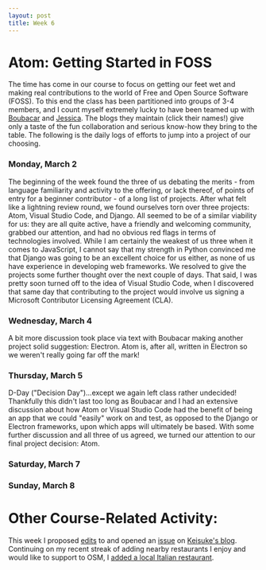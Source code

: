 ```yaml
---
layout: post
title: Week 6
---
```


# Atom: Getting Started in FOSS
The time has come in our course to focus on getting our feet wet and making real contributions to the world of Free and Open Source Software (FOSS). To this end the class has been partitioned into groups of 3-4 members, and I count myself extremely lucky to have been teamed up with [Boubacar](https://hunter-college-ossd-spr-2020.github.io/boubascript-weekly/) and [Jessica](https://hunter-college-ossd-spr-2020.github.io/wongjessica-weekly/). The blogs they maintain (click their names!) give only a taste of the fun collaboration and serious know-how they bring to the table. The following is the daily logs of efforts to jump into a project of our choosing.

### Monday, March 2
The beginning of the week found the three of us debating the merits - from language familiarity and activity to the offering, or lack thereof, of points of entry for a beginner contributor - of a long list of projects. After what felt like a lightning review round, we found ourselves torn over three projects: Atom, Visual Studio Code, and Django. All seemed to be of a similar viability for us: they are all quite active, have a friendly and welcoming community, grabbed our attention, and had no obvious red flags in terms of technologies involved. While I am certainly the weakest of us three when it comes to JavaScript, I cannot say that my strength in Python convinced me that Django was going to be an excellent choice for us either, as none of us have experience in developing web frameworks. We resolved to give the projects some further thought over the next couple of days. That said, I was pretty soon turned off to the idea of Visual Studio Code, when I discovered that same day that contributing to the project would involve us signing a Microsoft Contributor Licensing Agreement (CLA).

### Wednesday, March 4
A bit more discussion took place via text with Boubacar making another project solid suggestion: Electron. Atom is, after all, written in Electron so we weren't really going far off the mark!

### Thursday, March 5
D-Day ("Decision Day")...except we again left class rather undecided! Thankfully this didn't last too long as Boubacar and I had an extensive discussion about how Atom or Visual Studio Code had the benefit of being an app that we could "easily" work on and test, as opposed to the Django or Electron frameworks, upon which apps will ultimately be based. With some further discussion and all three of us agreed, we turned our attention to our final project decision: Atom.

### Saturday, March 7


### Sunday, March 8 

# Other Course-Related Activity:
This week I proposed [edits](https://github.com/hunter-college-ossd-spr-2020/Ks5810-weekly/pull/5) to and opened an [issue](https://github.com/hunter-college-ossd-spr-2020/Ks5810-weekly/issues/6) on [Keisuke's blog](https://hunter-college-ossd-spr-2020.github.io/Ks5810-weekly/). Continuing on my recent streak of adding nearby restaurants I enjoy and would like to support to OSM, I [added a local Italian restaurant](https://www.openstreetmap.org/changeset/81936488).